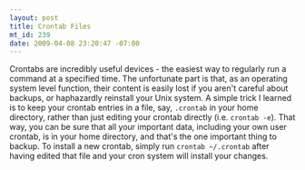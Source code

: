 ```yaml
--- 
layout: post
title: Crontab Files
mt_id: 239
date: 2009-04-08 23:20:47 -07:00
---
```

Crontabs are incredibly useful devices - the easiest way to regularly run a command at a specified time.  The unfortunate part is that, as an operating system level function, their content is easily lost if you aren't careful about backups, or haphazardly reinstall your Unix system.  A simple trick I learned is to keep your crontab entries in a file, say, `.crontab` in your home directory, rather than just editing your crontab directly (i.e. `crontab -e`).  That way, you can be sure that all your important data, including your own user crontab, is in your home directory, and that's the one important thing to backup.  To install a new crontab, simply run `crontab ~/.crontab` after having edited that file and your cron system will install your changes.
